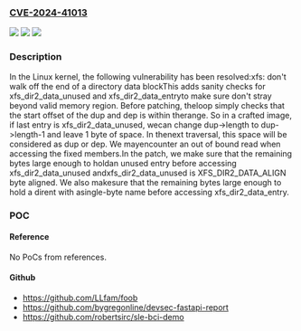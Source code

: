 ### [CVE-2024-41013](https://cve.mitre.org/cgi-bin/cvename.cgi?name=CVE-2024-41013)
![](https://img.shields.io/static/v1?label=Product&message=Linux&color=blue)
![](https://img.shields.io/static/v1?label=Version&message=1da177e4c3f41524e886b7f1b8a0c1fc7321cac2%3C%20ca96d83c93071f95cf962ce92406621a472df31b%20&color=brighgreen)
![](https://img.shields.io/static/v1?label=Vulnerability&message=n%2Fa&color=brighgreen)

### Description

In the Linux kernel, the following vulnerability has been resolved:xfs: don't walk off the end of a directory data blockThis adds sanity checks for xfs_dir2_data_unused and xfs_dir2_data_entryto make sure don't stray beyond valid memory region. Before patching, theloop simply checks that the start offset of the dup and dep is within therange. So in a crafted image, if last entry is xfs_dir2_data_unused, wecan change dup->length to dup->length-1 and leave 1 byte of space. In thenext traversal, this space will be considered as dup or dep. We mayencounter an out of bound read when accessing the fixed members.In the patch, we make sure that the remaining bytes large enough to holdan unused entry before accessing xfs_dir2_data_unused andxfs_dir2_data_unused is XFS_DIR2_DATA_ALIGN byte aligned. We also makesure that the remaining bytes large enough to hold a dirent with asingle-byte name before accessing xfs_dir2_data_entry.

### POC

#### Reference
No PoCs from references.

#### Github
- https://github.com/LLfam/foob
- https://github.com/bygregonline/devsec-fastapi-report
- https://github.com/robertsirc/sle-bci-demo

